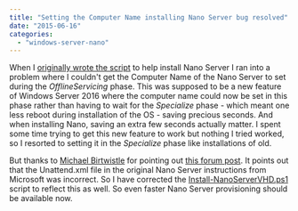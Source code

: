 ```yaml
---
title: "Setting the Computer Name installing Nano Server bug resolved"
date: "2015-06-16"
categories: 
  - "windows-server-nano"
---
```


When I [originally wrote the script](https://dscottraynsford.wordpress.com/2015/05/08/install-windows-server-nano-the-easy-way/) to help install Nano Server I ran into a problem where I couldn't get the Computer Name of the Nano Server to set during the _OfflineServicing_ phase. This was supposed to be a new feature of Windows Server 2016 where the computer name could now be set in this phase rather than having to wait for the _Specialize_ phase - which meant one less reboot during installation of the OS - saving precious seconds. And when installing Nano, saving an extra few seconds actually matter. I spent some time trying to get this new feature to work but nothing I tried worked, so I resorted to setting it in the _Specialize_ phase like installations of old.

But thanks to [Michael Birtwistle](https://gallery.technet.microsoft.com/scriptcenter/site/profile?userName=Michael%20Birtwistle) for pointing out [this forum post](https://social.technet.microsoft.com/Forums/en-US/bb6ea8b9-7390-4461-8f0e-a70b0dcc83c6/error-at-applyunattend-to-nano-server-image?forum=WinServerPreview). It points out that the Unattend.xml file in the original Nano Server instructions from Microsoft was incorrect. So I have corrected the [Install-NanoServerVHD.ps1](https://gallery.technet.microsoft.com/scriptcenter/Create-a-New-Nano-Server-61f674f1) script to reflect this as well. So even faster Nano Server provisioning should be available now.

